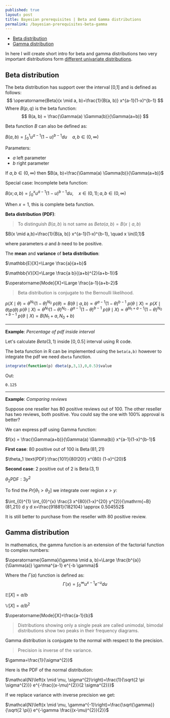 ```yaml
---
published: true
layout: post
title: Bayesian prerequisites | Beta and Gamma distributions
permalink: /bayesian-prerequisites-beta-gamma
---
```

- [Beta distribution](#beta-distribution)
- [Gamma distribution](#gamma-distribution)


In here I will create short intro for beta and gamma distributions two very important distributions form [different univariate distributions](http://www.math.wm.edu/~leemis/chart/UDR/UDR.html).

## Beta distribution


The beta distribution has support over the interval [0,1] and is defined as follows:
$$
\operatorname{Beta}(x \mid a, b)=\frac{1}{B(a, b)} x^{a-1}(1-x)^{b-1}
$$
Where $B(p, q)$ is the beta function:
$$
B(a, b) = \frac{\Gamma(a) \Gamma(b)}{\Gamma(a+b)}
$$


Beta function $B$ can also be defined as:

$B(a, b)=\int_{0}^{1} u^{a-1}(1-u)^{b-1} d u \quad a, b \in(0, \infty)$


Parameters:
* $a$ left parameter
* $b$ right parameter


If $a, b \in(0, \infty)$ then
$B(a, b)=\frac{\Gamma(a) \Gamma(b)}{\Gamma(a+b)}$

Special case: Incomplete beta function:

$B(x ; a, b)=\int_{0}^{x} u^{a-1}(1-u)^{b-1} d u, \quad x \in(0,1) ; a, b \in(0, \infty)$

When $x=1$, this is complete beta function.


**Beta distribution (PDF)**:

> To distinguish $B(a,b)$ is not same as $Beta(a, b) =B(x \mid a,b)$

$B(x \mid a,b)=\frac{1}{B(a, b)} x^{a-1}(1-x)^{b-1}, \quad x \in(0,1)$

where parameters $a$ and $b$ need to be positive.

The **mean** and **variance** of **beta distribution**:



$\mathbb{E}[X]=\Large \frac{a}{a+b}$

$\mathbb{V}[X]=\Large \frac{a b}{(a+b)^{2}(a+b-1)}$

$\operatorname{Mode}[X]=\Large \frac{a-1}{a+b-2}$



> Beta distribution is conjugate to the Bernoulli likelihood.

$p(X \mid \theta)=\theta^{N_{1}}(1-\theta)^{N_{0}}$
$p(\theta)=B(\theta \mid a, b) \propto \theta^{a-1}(1-\theta)^{b-1}$
$p(\theta \mid X) \propto p(X \mid \theta) p(\theta)$
$p(\theta \mid X) \propto \theta^{N_{1}}(1-\theta)^{N_{0}} \cdot \theta^{a-1}(1-\theta)^{b-1}$
$p(\theta \mid X) \propto \theta^{N_{1}+a-1}(1-\theta)^{N_{0}+b-1}$
$p(\theta \mid X)=B\left(N_{1}+a, N_{0}+b\right)$

---

**Example**: _Percentage of pdf inside interval_

Let's calculate $Beta(3,1)$ inside $[0,0.5]$ interval using R code.

The beta function in R can be implemented using the `beta(a,b)` however to integrate the pdf we need `dbeta` function.


```R
integrate(function(p) dbeta(p,3,1),0,0.5)$value
```

Out:

```
0.125
```

---

**Example**: _Comparing reviews_

Suppose one reseller has 80 positive reviews out of 100. The other reseller has two reviews, both positive. You could say the one with 100% approval is better?

We can express pdf using Gamma function: 


$f(x) = \frac{\Gamma(a+b)}{\Gamma(a) \Gamma(b)} x^{a-1}(1-x)^{b-1}$

**First case**: 80 positive out of 100 is $\operatorname{Beta}(81,21)$

$\theta_1 \text{PDF}:\frac{101!}{80!20!} x^{80} (1-x)^{20}$

**Second case**: 2 positive out of 2 is $\operatorname{Beta}(3,1)$

$\theta_2 \text{PDF}:3y^{2}$

To find the $Pr[\theta_1 > \theta_2]$ we integrate over region $x>y$:

$\int_{0}^{1} \int_{0}^{x} \frac{3 x^{80}(1-x)^{20} y^{2}}{\mathrm{~B}(81,21)} d y d x=\frac{91881}{182104} \approx 0.504552$

It is still better to purchase from the reseller with 80 positive review.



## Gamma distribution

In mathematics, the gamma function is an extension of the factorial function to complex numbers:

$\operatorname{Gamma}(\gamma \mid a, b)=\Large \frac{b^{a}}{\Gamma(a)} \gamma^{a-1} e^{-b \gamma}$

Where the $\Gamma(a)$ function is defined as:
$$
\Gamma(x) = \int_{0}^{\infty} u^{x-1} e^{-u} d u
$$

$\mathbb{E}[X]=a / b$

$\mathbb{V}[X]=a / b^{2}$

$\operatorname{Mode}[X]=\frac{a-1}{b}$

> Distributions showing only a single peak are called unimodal, bimodal distributions show two peaks in their frequency diagrams.

Gamma distribution is conjugate to the normal with respect to the precision.

>Precision is inverse of the variance.

$\gamma=\frac{1}{\sigma^{2}}$


Here is the PDF of the normal distribution:

$\mathcal{N}\left(x \mid \mu, \sigma^{2}\right)=\frac{1}{\sqrt{2 \pi \sigma^{2}}} e^{-\frac{(x-\mu)^{2}}{2 \sigma^{2}}}$

If we replace variance with inverse precision we get:

$\mathcal{N}\left(x \mid \mu, \gamma^{-1}\right)=\frac{\sqrt{\gamma}}{\sqrt{2 \pi}} e^{-\gamma \frac{(x-\mu)^{2}}{2}}$





